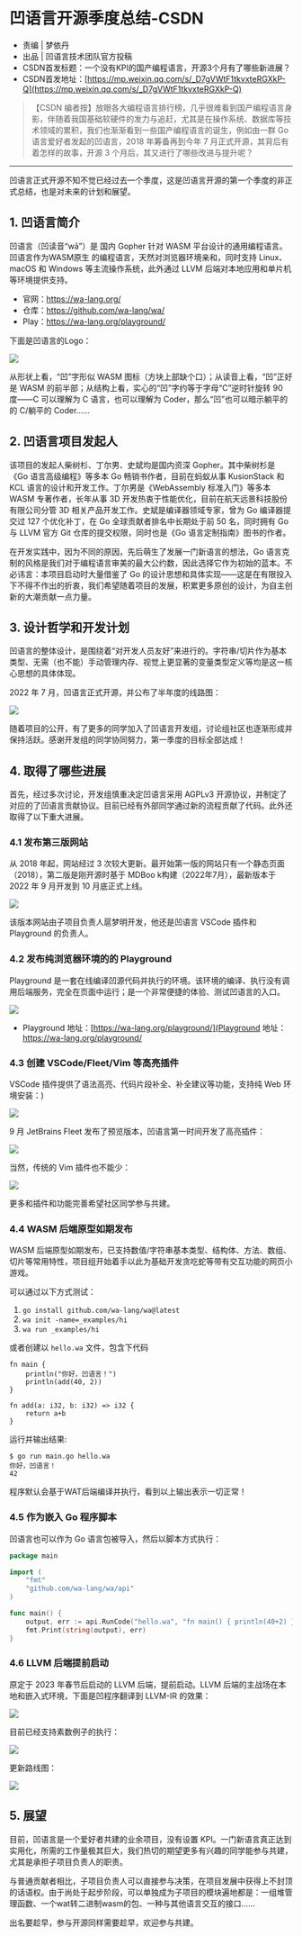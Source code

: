 # 凹语言开源季度总结-CSDN

- 责编 | 梦依丹
- 出品 | 凹语言技术团队官方投稿
- CSDN首发标题：一个没有KPI的国产编程语言，开源3个月有了哪些新进展？
- CSDN首发地址：[https://mp.weixin.qq.com/s/_D7gVWtF1tkvxteRGXkP-Q](https://mp.weixin.qq.com/s/_D7gVWtF1tkvxteRGXkP-Q)

> 【CSDN 编者按】放眼各大编程语言排行榜，几乎很难看到国产编程语言身影，伴随着我国基础软硬件的发力与追赶，尤其是在操作系统、数据库等技术领域的累积，我们也渐渐看到一些国产编程语言的诞生，例如由一群 Go 语言爱好者发起的凹语言，2018 年筹备再到今年 7 月正式开源，其背后有着怎样的故事，开源 3 个月后，其又进行了哪些改进与提升呢？

---

凹语言正式开源不知不觉已经过去一个季度，这是凹语言开源的第一个季度的非正式总结，也是对未来的计划和展望。


## 1. 凹语言简介

凹语言（凹读音“wā”）是 国内 Gopher 针对 WASM 平台设计的通用编程语言。凹语言作为WASM原生 的编程语言，天然对浏览器环境亲和，同时支持 Linux、macOS 和 Windows 等主流操作系统，此外通过 LLVM 后端对本地应用和单片机等环境提供支持。

- 官网：https://wa-lang.org/
- 仓库：https://github.com/wa-lang/wa/
- Play：https://wa-lang.org/playground/

下面是凹语言的Logo：

![](/st0011-01.png)

从形状上看，“凹”字形似 WASM 图标（方块上部缺个口）；从读音上看，“凹”正好是 WASM 的前半部；从结构上看，实心的“凹”字约等于字母“C”逆时针旋转 90 度——C 可以理解为 C 语言，也可以理解为 Coder，那么“凹”也可以暗示躺平的的 C/躺平的 Coder……

## 2. 凹语言项目发起人

该项目的发起人柴树杉、丁尔男、史斌均是国内资深 Gopher。其中柴树杉是《Go 语言高级编程》等多本 Go 畅销书作者，目前在蚂蚁从事 KusionStack 和 KCL 语言的设计和开发工作。丁尔男是《WebAssembly 标准入门》等多本 WASM 专著作者，长年从事 3D 开发热衷于性能优化，目前在航天远景科技股份有限公司分管 3D 相关产品开发工作。史斌是编译器领域专家，曾为 Go 编译器提交过 127 个优化补丁，在 Go 全球贡献者排名中长期处于前 50 名，同时拥有 Go 与 LLVM 官方 Git 仓库的提交权限，同时也是《Go 语言定制指南》图书的作者。

在开发实践中，因为不同的原因，先后萌生了发展一门新语言的想法，Go 语言克制的风格是我们对于编程语言审美的最大公约数，因此选择它作为初始的蓝本。不必讳言：本项目启动时大量借鉴了 Go 的设计思想和具体实现——这是在有限投入下不得不作出的折衷，我们希望随着项目的发展，积累更多原创的设计，为自主创新的大潮贡献一点力量。

## 3. 设计哲学和开发计划

凹语言的整体设计，是围绕着“对开发人员友好”来进行的。字符串/切片作为基本类型、无需（也不能）手动管理内存、视觉上更显著的变量类型定义等均是这一核心思想的具体体现。

2022 年 7 月，凹语言正式开源，并公布了半年度的线路图：

![](/st0001.png)

随着项目的公开，有了更多的同学加入了凹语言开发组，讨论组社区也逐渐形成并保持活跃。感谢开发组的同学协同努力，第一季度的目标全部达成！

## 4. 取得了哪些进展

首先，经过多次讨论，开发组慎重决定凹语言采用 AGPLv3 开源协议，并制定了对应的了凹语言贡献协议。目前已经有外部同学通过新的流程贡献了代码。此外还取得了以下重大进展。

### 4.1 发布第三版网站

从 2018 年起，网站经过 3 次较大更新。最开始第一版的网站只有一个静态页面（2018），第二版是刚开源时基于 MDBoo k构建（2022年7月），最新版本于 2022 年 9 月开发到 10 月底正式上线。

![](/st0011-02.png)

该版本网站由子项目负责人扈梦明开发，他还是凹语言 VSCode 插件和 Playground 的负责人。

### 4.2 发布纯浏览器环境的的 Playground

Playground 是一套在线编译凹源代码并执行的环境。该环境的编译、执行没有调用后端服务，完全在页面中运行；是一个非常便捷的体验、测试凹语言的入口。

![](/st0011-03.png)

- Playground 地址：[https://wa-lang.org/playground/](Playground 地址：https://wa-lang.org/playground/

### 4.3 创建 VSCode/Fleet/Vim 等高亮插件

VSCode 插件提供了语法高亮、代码片段补全、补全建议等功能，支持纯 Web 环境安装：)

![](/st0011-04.png)

9 月 JetBrains Fleet 发布了预览版本，凹语言第一时间开发了高亮插件：

![](/st0011-05.png)

当然，传统的 Vim 插件也不能少：

![](/st0011-06.png)

更多和插件和功能完善希望社区同学参与共建。

### 4.4 WASM 后端原型如期发布

WASM 后端原型如期发布，已支持数值/字符串基本类型、结构体、方法、数组、切片等常用特性，项目组开始着手以此为基础开发贪吃蛇等带有交互功能的网页小游戏。

可以通过以下方式测试：

1. `go install github.com/wa-lang/wa@latest`
2. `wa init -name=_examples/hi`
3. `wa run _examples/hi`

或者创建以 `hello.wa` 文件，包含下代码

```wa
fn main {
    println("你好，凹语言！")
    println(add(40, 2))
}

fn add(a: i32, b: i32) => i32 {
    return a+b
}
```

运行并输出结果:

```
$ go run main.go hello.wa 
你好，凹语言！
42
```

程序默认会基于WAT后端编译并执行，看到以上输出表示一切正常！

### 4.5 作为嵌入 Go 程序脚本

凹语言也可以作为 Go 语言包被导入，然后以脚本方式执行：

```go
package main

import (
    "fmt"
    "github.com/wa-lang/wa/api"
)

func main() {
    output, err := api.RunCode("hello.wa", "fn main() { println(40+2) }")
    fmt.Print(string(output), err)
}
```

### 4.6 LLVM 后端提前启动

原定于 2023 年春节后启动的 LLVM 后端，提前启动。LLVM 后端的主战场在本地和嵌入式环境，下面是凹程序翻译到 LLVM-IR 的效果：

![](/st0011-07.png)

目前已经支持素数例子的执行：

![](/st0011-08.jpg)

更新路线图：

![](/st0011-09.png)

## 5. 展望

目前，凹语言是一个爱好者共建的业余项目，没有设置 KPI。一门新语言真正达到实用化，所需的工作量极其巨大，我们热切的期望更多有兴趣的同学能参与共建，尤其是承担子项目负责人的职责。

与普通贡献者相比，子项目负责人可以直接参与决策，在项目发展中获得上不封顶的话语权。由于尚处于起步阶段，可以单独成为子项目的模块遍地都是：一组堆管理函数、一个wat转二进制wasm的包、一种与其他语言交互的接口……

出名要趁早，参与开源同样需要趁早，欢迎参与共建。
